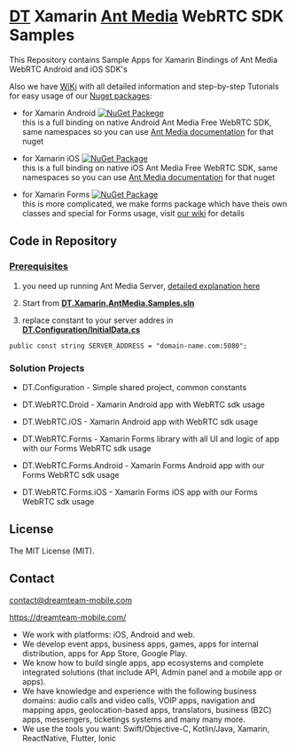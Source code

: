 # [DT](https://dreamteam-mobile.com/) Xamarin [Ant Media](https://antmedia.io/) WebRTC SDK Samples

This Repository contains Sample Apps for Xamarin Bindings of Ant Media WebRTC Android and iOS SDK's

Also we have [WiKi](https://github.com/DreamTeamMobile/Xamarin.AntMedia.Samples/wiki) with all detailed information and step-by-step Tutorials for easy usage of our [Nuget packages](https://www.nuget.org/packages?q=antmedia+dreamteammobile):

* for Xamarin Android [![NuGet Packege](https://buildstats.info/nuget/DT.Xamarin.AntMedia.WebRTC.Android/)](https://www.nuget.org/packages/DT.Xamarin.AntMedia.WebRTC.Android/)
<br>this is a full binding on native Android Ant Media Free WebRTC SDK, same namespaces so you can use [Ant Media documentation](https://github.com/ant-media/Ant-Media-Server/wiki/WebRTC-Android-SDK-Documentation) for that nuget

* for Xamarin iOS [![NuGet Package](https://buildstats.info/nuget/DT.Xamarin.AntMedia.WebRTC.iOS/)](https://www.nuget.org/packages/DT.Xamarin.AntMedia.WebRTC.iOS/)
<br>this is a full binding on native iOS Ant Media Free WebRTC SDK, same namespaces so you can use [Ant Media documentation](https://github.com/ant-media/Ant-Media-Server/wiki/WebRTC-iOS-SDK-Guide) for that nuget

* for Xamarin Forms [![NuGet Package](https://buildstats.info/nuget/DT.Xamarin.AntMedia.WebRTC.Forms/)](https://www.nuget.org/packages/DT.Xamarin.AntMedia.WebRTC.Forms/)
<br>this is more complicated, we make forms package which have theis own classes and special for Forms usage, visit [our wiki](https://github.com/DreamTeamMobile/Xamarin.AntMedia.Samples/wiki/Xamarin-Forms-WebRTC) for details

## Code in Repository

### [Prerequisites](wiki/Prerequisites)
1. you need up running Ant Media Server, [detailed explanation here](wiki/Prerequisites)

1. Start from **[DT.Xamarin.AntMedia.Samples.sln](DT.Xamarin.AntMedia.Samples.sln)**

1. replace constant to your server addres in **[DT.Configuration/InitialData.cs](DT.Configuration/InitialData.cs)**

```
public const string SERVER_ADDRESS = "domain-name.com:5080";
```

### Solution Projects

* DT.Configuration - Simple shared project, common constants

* DT.WebRTC.Droid - Xamarin Android app with WebRTC sdk usage

* DT.WebRTC.iOS - Xamarin Android app with WebRTC sdk usage

* DT.WebRTC.Forms - Xamarin Forms library with all UI and logic of app with our Forms WebRTC sdk usage

* DT.WebRTC.Forms.Android - Xamarin Forms Android app with our Forms WebRTC sdk usage

* DT.WebRTC.Forms.iOS - Xamarin Forms iOS app with our Forms WebRTC sdk usage

## License
The MIT License (MIT).

## Contact
contact@dreamteam-mobile.com

https://dreamteam-mobile.com/

* We work with platforms: iOS, Android and web.
* We develop event apps, business apps, games, apps for internal distribution, apps for App Store, Google Play.
* We know how to build single apps, app ecosystems and complete integrated solutions (that include API, Admin panel and a mobile app or apps).
* We have knowledge and experience with the following business domains: audio calls and video calls, VOIP apps, navigation and mapping apps, geolocation-based apps, translators, business (B2C) apps, messengers, ticketings systems and many many more.
* We use the tools you want: Swift/Objective-C, Kotlin/Java, Xamarin, ReactNative, Flutter, Ionic
